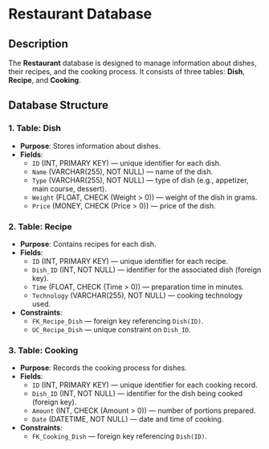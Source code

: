 # Restaurant Database

## Description

The **Restaurant** database is designed to manage information about dishes, their recipes, and the cooking process. It consists of three tables: **Dish**, **Recipe**, and **Cooking**.

## Database Structure

### 1. Table: Dish

- **Purpose**: Stores information about dishes.
- **Fields**:
  - `ID` (INT, PRIMARY KEY) — unique identifier for each dish.
  - `Name` (VARCHAR(255), NOT NULL) — name of the dish.
  - `Type` (VARCHAR(255), NOT NULL) — type of dish (e.g., appetizer, main course, dessert).
  - `Weight` (FLOAT, CHECK (Weight > 0)) — weight of the dish in grams.
  - `Price` (MONEY, CHECK (Price > 0)) — price of the dish.

### 2. Table: Recipe

- **Purpose**: Contains recipes for each dish.
- **Fields**:
  - `ID` (INT, PRIMARY KEY) — unique identifier for each recipe.
  - `Dish_ID` (INT, NOT NULL) — identifier for the associated dish (foreign key).
  - `Time` (FLOAT, CHECK (Time > 0)) — preparation time in minutes.
  - `Technology` (VARCHAR(255), NOT NULL) — cooking technology used.
- **Constraints**:
  - `FK_Recipe_Dish` — foreign key referencing `Dish(ID)`.
  - `UC_Recipe_Dish` — unique constraint on `Dish_ID`.

### 3. Table: Cooking

- **Purpose**: Records the cooking process for dishes.
- **Fields**:
  - `ID` (INT, PRIMARY KEY) — unique identifier for each cooking record.
  - `Dish_ID` (INT, NOT NULL) — identifier for the dish being cooked (foreign key).
  - `Amount` (INT, CHECK (Amount > 0)) — number of portions prepared.
  - `Date` (DATETIME, NOT NULL) — date and time of cooking.
- **Constraints**:
  - `FK_Cooking_Dish` — foreign key referencing `Dish(ID)`.
